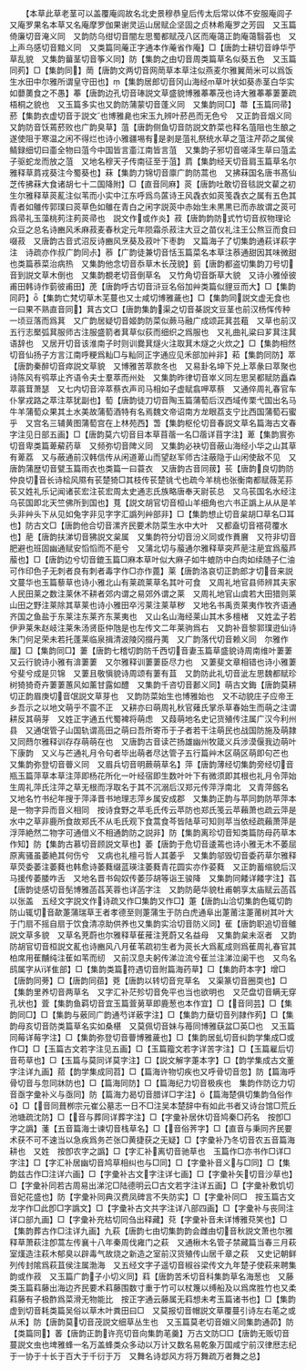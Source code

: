 <!-- { "loadSidebar": true } -->
　　【本草此草老茎可以盖覆庵闾故名北史景穆恭皇后传太后常以体不安服庵闾子　又庵罗果名本草又名庵摩罗伽果谢灵运山居赋企坚固之贞林希庵罗之芳园　又玉篇倚廉切音淹义同　又韵防乌绀切音闇左思蜀都赋茂八区而庵蔼正韵庵蔼翳荟也　又上声乌感切音黯义同　又类篇同蓭正字通本作蓭省作庵】□【唐韵士耕切音峥华苧草乱貌　又集韵葘茎切音筝义同】防【集韵之由切音周类篇草名似葵五色　又玉篇同茢】□【集韵同】菵【唐韵文两切音网菵草本草注似燕麦尔雅翼菵米可以爲饭生水田中尔雅所谓皇守田也】【集韵居郎切音冈山海经草叶状如葵赤茎白华实如蘡薁食之不愚】菶【唐韵边孔切音琫説文草盛貌博雅菶菶茂也诗大雅菶菶萋萋疏梧桐之貌也　又玉篇多实也又韵防蒲蒙切音蓬义同　又集韵同□】菷【玉篇同帚】菸【集韵衣虚切音于説文也博雅臰也宋玉九辨叶菸邑而无色兮　又正韵音烟义同　又韵防音饫蔫菸败也广韵臭草】菹【唐韵侧鱼切音防説文酢菜也释名菹阻也生酿之遂使阻于寒温之闲不得烂也诗小雅疆埸有是剥是菹礼祭统水草之菹注芹茆之属侯鲭録细切曰齑全物曰菹今中国皆言齑江南皆言菹　又集韵子邪切音嗟泽生草曰菹孟子驱蛇龙而放之菹　又地名穆天子传南征至于菹】菺【集韵经天切音肩玉篇草名尔雅释草菺戎葵注今蜀葵也】菻【集韵力锦切音廪广韵防蒿也　又拂菻国名唐书髙仙芝传拂菻大食诸胡七十二国降附】□【直音同麻】菼【唐韵吐敢切音毯説文雚之初生尔雅释草菼薍注似苇而小实中江东呼爲鸟蓲诗王风毳衣如菼笺毳衣之属有五色其青者如鵻传郭璞曰菼草色如鵻在青白之闲字説菼中赤始生未黒黒已而赤故谓之菼可爲帚礼玉藻桃茢注茢菼帚也　説文作或作炎】菽【唐韵韵防式竹切音叔物理论众豆之总名诗豳风禾麻菽麦春秋定元年陨霜杀菽注大豆之苗仪礼注王公熬豆而食曰啜菽　又唐韵古音式沼反诗豳风烹葵及菽叶下枣韵　又篇海子了切集韵通萩详萩字注　诗疏亦作叔广韵同尗】菾【广韵徒兼切音恬玉篇菜名本草注菾通甜因其味微甜也类篇菾菜治病热　又集韵他念切音忝草木长茂貌】菿【唐韵都盗切集韵刀号切音到説文草木倒也　又集韵覩老切音倒草名　又竹角切音斲草大貌　又诗小雅倬彼甫田韩诗作菿彼甫田】萀【唐韵呼古切音浒豆名俗加艸类篇似貍豆而大】□【集韵同莳】【集韵亡梵切草木芜蔓也又士咸切博雅薉也】□【集韵同説文虚无食也一曰果不熟直音同】萁古文□【唐韵集韵渠之切音棊説文豆茎也前汉杨恽传种一顷豆落而爲萁　又广韵居疑切音姬韵防菜似蕨马融广成颂茈萁芸蒩　又草也前汉五行志檿弧萁服师古注服盛箭者萁草似荻而细织之爲服也　又礼曲礼粱曰芗萁注萁语辞也　又居开切音该淮南子时则训爨萁燧火注取萁木燧之火炊之】□【集韵相然切音仙扬子方言江南呼粳爲籼□与籼同正字通应见禾部加艸非】萂【集韵同防】萃【唐韵秦醉切音瘁説文草貌　又博雅苦萃款冬也　又易卦名坤下兑上萃彖曰萃聚也诗陈风有鸮萃止齐语令夫士羣萃而州处　又集韵昨律切音崒义同左思吴都赋防矗森萃蓊茸萧瑟　又七内切音淬萃蔡衣声司马相如子虚赋翕呷萃蔡　又通倅周礼春官车仆掌戎路之萃注萃犹副也】萄【唐韵徒刀切音陶玉篇蒲萄后汉西域传栗弋国出名马牛羊蒲萄众果其土水美故蒲萄酒特有名焉魏文帝诏南方龙眼荔支宁比西国蒲萄石蜜乎　又宫名三辅黄图蒲萄宫在上林苑西】萅【集韵枢伦切音春説文草名篇海古文春字注见日部五画】□【唐韵莫六切音目本草苜蓿一名□蓿详苜字注】萆【集韵賔弥切音卑类篇萆薢药草　又频弥切音陴义同　又集韵必袂切音蔽山海经小华之山其草有萆荔　又与蔽通前汉韩信传从闲道萆山而望赵军师古注蔽隐于山闲使敌不见　又唐韵蒲歴切音甓玉篇雨衣也类篇一曰蓑衣　又唐韵古音同菝】苌【唐韵良切韵防仲良切音长诗桧风隰有苌楚猗□其枝传苌楚铫弋也疏今羊桃也张衡南都赋薇芜荪苌又姓礼乐记闻诸苌宏注苌宏周太史通志氏族略唐奉天尉苌总　又乌苌国名水经注乌苌国即北天竺佛所到国也】萈【説文胡官切音桓山羊细角也六书正譌上从从是羊头非艸头下从见如兔字非见字字汇譌列艸部非】□【集韵想止切音枲胡□草名□耳也】防古文□【唐韵他合切音漯齐民要术防菜生水中大叶　又都盍切音褡荷覆水也】萉【唐韵扶涕切音狒説文枲属　又集韵符分切音汾义同或作蕡黂　又符非切音肥避也班固幽通赋安慆慆而不萉兮　又蒲北切与菔通尔雅释草突芦萉注萉宜爲菔芦菔也】□【唐韵边兮切音鎞玉篇□麻本草叶似大麻子如牛螕防中白肉如续随子仁油可作印色子无刺者良有刺者毒字作□亦作蓖】莱【唐韵洛哀切正韵郎才切音来説文蔓华也玉篇藜草也诗小雅北山有莱疏莱草名其叶可食　又周礼地官县师辨其夫家人民田莱之数注莱休不耕者郊内谓之易郊外谓之莱　又周礼地官山虞若大田猎则莱山田之野注莱除其草莱也诗小雅田卒污莱注莱草秽　又地名书禹贡莱夷作牧齐语通齐国之鱼盐于东莱注东莱齐东莱夷也　又山名山海经莱山其木多檀楮　又姓孟子若伊尹莱朱赵岐注莱朱汤贤臣仲虺是也左传文二年莱驹爲右　又韵补音黎郭璞逰仙诗朱门何足荣未若托蓬莱临泉揖清波陵冈掇丹荑　又广韵落代切音赖义同　尔雅作厘】□【集韵同□】萋【唐韵七稽切韵防千西切音妻玉篇草盛貌诗周南维叶萋萋　又云行貌诗小雅有渰萋萋　又尔雅释训萋萋臣尽力也　又萋斐文章相错也诗小雅萋兮斐兮成是贝锦　又萋且敬愼貌诗周颂有萋有苴　又韵防此礼切音泚左思魏都赋珍树猗猗奇卉萋萋蕙风如薰甘露如醴　又集韵千咨切音郪义同】萌古文鋂【唐韵莫耕切正韵眉庚切音氓説文草芽也　又韵防菜始生也博雅始也　又不动貌庄子应帝王乡吾示之以地文萌乎不震不正　又耕亦曰萌周礼秋官薙氏掌杀草春始生而萌之注谓耕反其萌芽　又姓正字通五代蜀裨将萌虑　又葭萌地名史记货殖传注属广汉今利州县　又通氓管子山国轨谓高田之萌曰吾所寄币于子者若干注萌民也战国防施及萌隷　又同蕄尔雅释训存存萌萌在也　又唐韵古音读芒扬雄幽州牧箴义兵涉漠偃我边萌叶下康韵　又义与芒通礼月令句者毕出萌者尽达管子五行篇艸木区萌区萌即句芒也　又集韵弥登切音瞢义同　又眉兵切音明蕨萌草名】萍【唐韵薄经切集韵旁经切音瓶玉篇萍草本草注萍即杨花所化一叶经宿即生数叶叶下有微须即其根也礼月令萍始生周礼萍氏注萍之草无根而浮取名于其不沉溺后汉郑元传萍浮南北　又青萍劔名　又地名竹书纪年搜于萍泽晋书地理志萍乡属安成郡　又集韵正韵与苹同韵防苹萍本是一物字异而音义相同　按诗食野之苹毛氏传云苹防也郑氏笺云苹藾萧也疏云萍是水中之草非鹿所食故郑氏不从毛氏观下食蒿食芩皆陆草可知则苹当依经疏藾萧萍是浮萍絶然二物字可通借义不相通韵防之説非】防【集韵离珍切音知类篇防母药草本作知】防【集韵古慕切音顾説文草也】萎【唐韵于危切音逶蔫也诗小雅无木不萎屈原离骚虽萎絶其何伤兮　又病也礼檀弓哲人其萎乎　又集韵邬毁切音委药草尔雅释草荧委萎注萎蕤也韩愈诗萎蕤缀蓝瑛注萎蕤青花圆实亦作荽蕤　又正韵蓄缩貌后汉马援传萎腇咋舌　又地名晋书匈奴传萎莎胡等诣王骏降　又集韵同餧详餧字注】萏【唐韵徒感切音髧博雅菡萏芙蓉也详菡字注　又韵防葩华貌杜甫朝享太庙赋云菡萏以张盖　五经文字説文作诗疏又作□集韵又作□】萐【唐韵山洽切集韵色辄切韵防山辄切音歃萐蒲瑞草王者孝德至则萐蒲生于防白虎通阜出萐莆注萐莆树其叶大于门扇不摇自扇于饮食清凉助供养也又集韵实洽切音防义同】萑【唐韵职追切音鵻説文草多貌　又草名茺蔚也尔雅释草萑蓷注茺蔚又名益母　又集韵枲未沤者　又韵防胡官切音桓説文薍也诗豳风八月萑苇疏初生者为菼长大爲薍成则爲萑周礼春官其柏席用萑黼纯注萑如苇而纫　又前汉息夫躬传涕泣流兮萑兰注涕泣阑干也　又鸟名鸱属字从详隹部】□【集韵类篇符遇切音附篇海药草】□【集韵莳本字】增□【唐韵同蒡】□【唐韵同莥】萒【唐韵以转切音兖草名　又渠篆切音圈耎也】□【集韵里养切音两草名　又字汇补茫殄切音免平也当也欲明也　又茫盘切音瞒无穿孔状也】萓【集韵鱼羁切音宜玉篇萓莮草即鹿葱也本作宜】□【音同芸】□【集韵同□】□【集韵与薂同广韵通芍详薂字注】□【集韵力蘖切音列隷作茢】□【集韵母亥切音防类篇草名实如桑椹　又莫佩切音妹与苺同博雅蒛盆□英□也　又玉篇同莓详莓字注】□【集韵弥登切音瞢博雅薉也】□【集韵居虬切音纠韵学集成□或作□】□【玉篇古文若字注见五画】□【玉篇籀文若字详苦字注】□【玉篇雇后切音苟草也】□【玉篇与莫同详莫字注】□【説文解字萐本字】□【韵学集成古文董字注详九画】萔【韵学集成同苕】□【篇海许物切疾也又呼骨切音忽】防【篇海呼骨切音与忽同牀防也】□【篇海同防】□【篇海纪力切音极疾也　集韵作防讫力切音亟字彚补义与亟同】防【篇海力曷切音腊详□字注】【篇海楚俱切集韵刍俗作】□【音同葺栁宗元崔公墓志一日不□注吴本楚辞中有如此书者又诗台馆□荒丘池塘疏沈防】□【音与葬同详葬字注】□【字彚补居休切音鸠秦□药名　按卽□字之譌】菚【五音篇海士谏切音栈草名】□【音俗荠字】□【直音与秉同齐民要术获不可不速当以急疾爲务芒张□黄捷获之无疑】□【字彚补乃冬切音农五音篇海耕也　又姓　按卽农字之譌】□【字汇补离切音驰草也　玉篇作□亦书作□详□字注】□【字汇补居幽切音鸠草相纠也与□同】□【字彚补音义与□同】□【集韵兹古作□注详六画】□【字彚补古文字注详七画】□【字彚补矢切音沙草也】□【字彚补同若古周易出涕沱□陆德明云□古文若字注详五画】□【字彚补敷饥切音妃花盛也】防【字彚补同典汉费凤碑言不失防实】□【字彚补同□　按玉篇古文龙字作□此卽□字譌文】□【字彚补古文共字注详八部四画】□【字彚补与丧同注详口部九画】□【字彚补充枯切同刍出释藏】萖【字彚补音未详博雅萖笑也】□【集韵葬古作□注详九画】九萩【唐韵七由切集韵韵会雌由切音秋説文萧也尔雅释草萧萩注卽蒿左传襄十八年秦周伐雍门之萩　又通楸木名管子禁藏篇当春三月萩室熯造注萩木郁臭以辟毒气故烧之新造之室前汉货殖传山居千章之萩　又史记朝鲜列传封隂爲萩苴侯注属渤海　又五经文字子遥切音椒谷梁传文九年楚子使萩来聘集韵或作菽　又玉篇广韵子小切义同】萪【唐韵苦禾切音科集韵草名海葱也　又藤类玉篇萪藤出海边齐民要术萪藤围数寸重于竹可以杖篾以缚船及以爲席胜竹也又柔萪藤有子极酢爲菜滑无物能比　按正字通云藤属无萪想未考玉篇诸书也】□【集韵虚到切音耗类篇吴俗以草木叶粪田曰□　又莫报切音帽説文草覆蔓引诗左右芼之或从禾】防【唐韵莫切音茂説文细草丛生也　又玉篇莫老切音媢义同集韵通茆】防【类篇同】萫【唐韵正韵许亮切音向集韵芼羹】万古文防□□【唐韵无贩切音蔓説文虫也埤雅蜂一名万盖蜂类众多动以万计又数名易乾象万国咸宁前汉律厯志纪于一协于十长于百大于千衍于万　又舞名诗邶风方将万舞疏万者舞之总】

